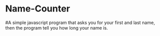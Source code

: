 # Name-Counter
#A simple javascript program that asks you for your first and last name, then the program tell you how long your name is. 
